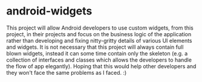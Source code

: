 android-widgets
===============

This project will allow Android developers to use custom widgets, from this project, in their projects and focus on the business logic of the application rather than developing and fixing nitty-gritty details of various UI elements and widgets. It is not necessary that this project will always contain full blown widgets, instead it can some time contain only the skeleton (e.g. a collection of interfaces and classes which allows the developers to handle the flow of app elegantly). Hoping that this would help other developers and they won't face the same problems as I faced. :)